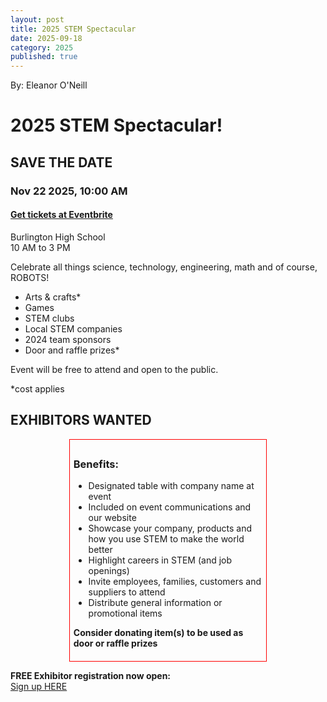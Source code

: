 ```yaml
---
layout: post
title: 2025 STEM Spectacular
date: 2025-09-18
category: 2025
published: true
---
```

By: Eleanor O'Neill

<h1>2025 STEM Spectacular!</h1>
<h2>SAVE THE DATE</h2>
<h3>Nov 22 2025, 10:00 AM</h3>

#### [Get tickets at Eventbrite](https://www.eventbrite.com/e/stem-spectatcular-tickets-1762949723079?aff=oddtdtcreator)

Burlington High School<br />
10 AM to 3 PM

Celebrate all things science, technology, engineering, math and of course, ROBOTS!

- Arts & crafts*
- Games
- STEM clubs
- Local STEM companies
- 2024 team sponsors
- Door and raffle prizes*

Event will be free to attend and open to the public.

*cost applies

<h2>EXHIBITORS WANTED</h2>

<div style="border: 1px solid red; padding: 6px; max-width: 60%; margin: 0 auto; overflow: hidden;">
  <h3>Benefits:</h3>
  <ul>
    <li>Designated table with company name at event</li>
    <li>Included on event communications and our website</li>
    <li>Showcase your company, products and how you use STEM to make the world better</li>
    <li>Highlight careers in STEM (and job openings)</li>
    <li>Invite employees, families, customers and suppliers to attend</li>
    <li>Distribute general information or promotional items</li>
  </ul>

  **Consider donating item(s) to be used as door or raffle prizes**
</div>

**FREE Exhibitor registration now open:**  
<a href="https://www.signupgenius.com/go/60B044DA5A82C7-57664319-stem">Sign up HERE</a>
